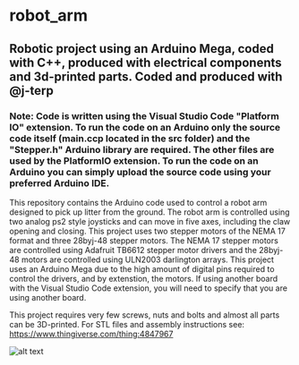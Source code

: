 # robot_arm
## Robotic project using an Arduino Mega, coded with C++, produced with electrical components and 3d-printed parts. Coded and produced with @j-terp

### Note: Code is written using the Visual Studio Code "Platform IO" extension. To run the code on an Arduino only the source code itself (main.ccp located in the src folder) and the "Stepper.h" Arduino library are required. The other files are used by the PlatformIO extension. To run the code on an Arduino you can simply upload the source code using your preferred Arduino IDE.

This repository contains the Arduino code used to control a robot arm designed to pick up litter from the ground. The robot arm is controlled using two analog ps2 style joysticks and can move in five axes, including the claw opening and closing. This project uses two stepper motors of the NEMA 17 format and three 28byj-48 stepper motors. The NEMA 17 stepper motors are controlled using Adafruit TB6612 stepper motor drivers and the 28byj-48 motors are controlled using ULN2003 darlington arrays. This project uses an Arduino Mega due to the high amount of digital pins required to control the drivers, and by extenstion, the motors. If using another board with the Visual Studio Code extension, you will need to specify that you are using another board. 

This project requires very few screws, nuts and bolts and almost all parts can be 3D-printed. For STL files and assembly instructions see: https://www.thingiverse.com/thing:4847967

![alt text](gifntext-gif.gif "Logo Title Text 1")


